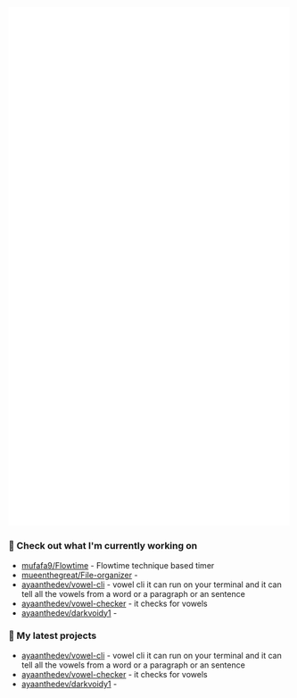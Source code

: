 <p align="left"><img src="https://raw.githubusercontent.com/AyaanSucksAtCoding/AyaanSucksAtCoding/refs/heads/main/github-metrics.svg" /></p>








### 👷 Check out what I'm currently working on

- [mufafa9/Flowtime](https://github.com/mufafa9/Flowtime) - Flowtime technique based timer
- [mueenthegreat/File-organizer](https://github.com/mueenthegreat/File-organizer) - 
- [ayaanthedev/vowel-cli](https://github.com/ayaanthedev/vowel-cli) - vowel cli it can run on your terminal and it can tell all the vowels from a word or a paragraph or an sentence
- [ayaanthedev/vowel-checker](https://github.com/ayaanthedev/vowel-checker) - it checks for vowels
- [ayaanthedev/darkvoidy1](https://github.com/ayaanthedev/darkvoidy1) - 
### 🌱 My latest projects

- [ayaanthedev/vowel-cli](https://github.com/ayaanthedev/vowel-cli) - vowel cli it can run on your terminal and it can tell all the vowels from a word or a paragraph or an sentence
- [ayaanthedev/vowel-checker](https://github.com/ayaanthedev/vowel-checker) - it checks for vowels
- [ayaanthedev/darkvoidy1](https://github.com/ayaanthedev/darkvoidy1) - 
